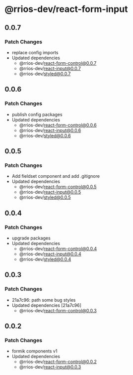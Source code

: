 # @rrios-dev/react-form-input

## 0.0.7

### Patch Changes

- replace config imports
- Updated dependencies
  - @rrios-dev/react-form-control@0.0.7
  - @rrios-dev/react-input@0.0.7
  - @rrios-dev/styled@0.0.7

## 0.0.6

### Patch Changes

- publish config packages
- Updated dependencies
  - @rrios-dev/react-form-control@0.0.6
  - @rrios-dev/react-input@0.0.6
  - @rrios-dev/styled@0.0.6

## 0.0.5

### Patch Changes

- Add fieldset component and add .gitignore
- Updated dependencies
  - @rrios-dev/react-form-control@0.0.5
  - @rrios-dev/react-input@0.0.5
  - @rrios-dev/styled@0.0.5

## 0.0.4

### Patch Changes

- upgrade packages
- Updated dependencies
  - @rrios-dev/react-form-control@0.0.4
  - @rrios-dev/react-input@0.0.4
  - @rrios-dev/styled@0.0.4

## 0.0.3

### Patch Changes

- 21a7c96: path some bug styles
- Updated dependencies [21a7c96]
  - @rrios-dev/react-form-control@0.0.3

## 0.0.2

### Patch Changes

- formik components v1
- Updated dependencies
  - @rrios-dev/react-form-control@0.0.2
  - @rrios-dev/react-input@0.0.3
